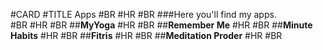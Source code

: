 #CARD
#TITLE Apps
#BR
#HR 
#BR
###Here you'll find my apps.  
#BR
#HR
#BR
##<b>MyYoga</b>
#HR
#BR
##<b>Remember Me</b>
#HR
#BR
##<b>Minute Habits</b>
#HR
#BR
##<b>Fitris</b>
#HR
#BR
##<b>Meditation Proder</b>
#HR
#BR